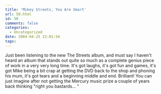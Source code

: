 ```yaml
---
title: 'Mikey Streets, You Are Smart'
url: 50.html
id: 50
comments: false
categories:
  - Uncategorized
date: 2004-04-25 22:01:54
tags:
---
```


Just been listening to the new The Streets album, and must say I haven't heard an album that stands out quite so much as a complete genius piece of work in a very very long time. It's got laughs, it's got fun and games, it's got Mike being a bit crap at getting the DVD back to the shop and phoning his mum, it's got tears and a beginning middle and end. Brilliant! You can just imagine after not getting the Mercury music prize a couple of years back thinking "right you bastards... "
